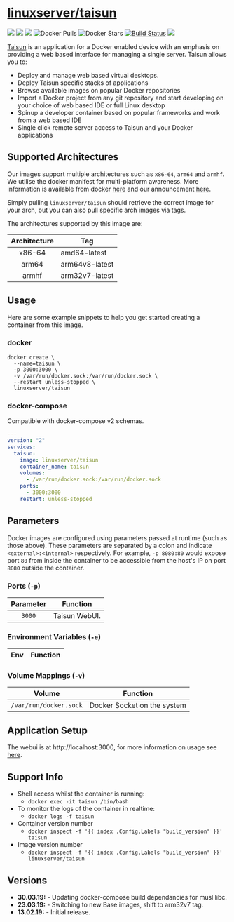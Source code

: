 # [linuxserver/taisun](https://github.com/linuxserver/docker-taisun)

[![](https://img.shields.io/discord/354974912613449730.svg?logo=discord&label=LSIO%20Discord&style=flat-square)](https://discord.gg/YWrKVTn)
[![](https://images.microbadger.com/badges/version/linuxserver/taisun.svg)](https://microbadger.com/images/linuxserver/taisun "Get your own version badge on microbadger.com")
[![](https://images.microbadger.com/badges/image/linuxserver/taisun.svg)](https://microbadger.com/images/linuxserver/taisun "Get your own version badge on microbadger.com")
![Docker Pulls](https://img.shields.io/docker/pulls/linuxserver/taisun.svg)
![Docker Stars](https://img.shields.io/docker/stars/linuxserver/taisun.svg)
[![Build Status](https://ci.linuxserver.io/buildStatus/icon?job=Docker-Pipeline-Builders/docker-taisun/master)](https://ci.linuxserver.io/job/Docker-Pipeline-Builders/job/docker-taisun/job/master/)
[![](https://lsio-ci.ams3.digitaloceanspaces.com/linuxserver/taisun/latest/badge.svg)](https://lsio-ci.ams3.digitaloceanspaces.com/linuxserver/taisun/latest/index.html)

[Taisun](https://www.taisun.io/) is an application for a Docker enabled device with an emphasis on providing a web based interface for managing a single server.
Taisun allows you to:

  - Deploy and manage web based virtual desktops.
  - Deploy Taisun specific stacks of applications
  - Browse available images on popular Docker repositories
  - Import a Docker project from any git repository and start developing on your choice of web based IDE or full Linux desktop
  - Spinup a developer container based on popular frameworks and work from a web based IDE
  - Single click remote server access to Taisun and your Docker applications


## Supported Architectures

Our images support multiple architectures such as `x86-64`, `arm64` and `armhf`. We utilise the docker manifest for multi-platform awareness. More information is available from docker [here](https://github.com/docker/distribution/blob/master/docs/spec/manifest-v2-2.md#manifest-list) and our announcement [here](https://blog.linuxserver.io/2019/02/21/the-lsio-pipeline-project/). 

Simply pulling `linuxserver/taisun` should retrieve the correct image for your arch, but you can also pull specific arch images via tags.

The architectures supported by this image are:

| Architecture | Tag |
| :----: | --- |
| x86-64 | amd64-latest |
| arm64 | arm64v8-latest |
| armhf | arm32v7-latest |


## Usage

Here are some example snippets to help you get started creating a container from this image.

### docker

```
docker create \
  --name=taisun \
  -p 3000:3000 \
  -v /var/run/docker.sock:/var/run/docker.sock \
  --restart unless-stopped \
  linuxserver/taisun
```


### docker-compose

Compatible with docker-compose v2 schemas.

```yaml
---
version: "2"
services:
  taisun:
    image: linuxserver/taisun
    container_name: taisun
    volumes:
      - /var/run/docker.sock:/var/run/docker.sock
    ports:
      - 3000:3000
    restart: unless-stopped
```

## Parameters

Docker images are configured using parameters passed at runtime (such as those above). These parameters are separated by a colon and indicate `<external>:<internal>` respectively. For example, `-p 8080:80` would expose port `80` from inside the container to be accessible from the host's IP on port `8080` outside the container.

### Ports (`-p`)

| Parameter | Function |
| :----: | --- |
| `3000` | Taisun WebUI. |


### Environment Variables (`-e`)

| Env | Function |
| :----: | --- |

### Volume Mappings (`-v`)

| Volume | Function |
| :----: | --- |
| `/var/run/docker.sock` | Docker Socket on the system |



## Application Setup

The webui is at http://localhost:3000, for more information on usage see [here](https://github.com/Taisun-Docker/taisun/wiki/Usage).



## Support Info

* Shell access whilst the container is running: 
  * `docker exec -it taisun /bin/bash`
* To monitor the logs of the container in realtime: 
  * `docker logs -f taisun`
* Container version number 
  * `docker inspect -f '{{ index .Config.Labels "build_version" }}' taisun`
* Image version number
  * `docker inspect -f '{{ index .Config.Labels "build_version" }}' linuxserver/taisun`

## Versions

* **30.03.19:** - Updating docker-compose build dependancies for musl libc.
* **23.03.19:** - Switching to new Base images, shift to arm32v7 tag.
* **13.02.19:** - Initial release.
